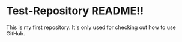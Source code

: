 # Test-Repository README!!
This is my first repository. It's only used for checking out how to use GitHub.

